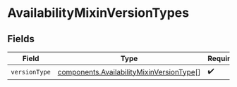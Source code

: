# AvailabilityMixinVersionTypes


## Fields

| Field                                                                                                | Type                                                                                                 | Required                                                                                             | Description                                                                                          |
| ---------------------------------------------------------------------------------------------------- | ---------------------------------------------------------------------------------------------------- | ---------------------------------------------------------------------------------------------------- | ---------------------------------------------------------------------------------------------------- |
| `versionType`                                                                                        | [components.AvailabilityMixinVersionType](../../models/components/availabilitymixinversiontype.md)[] | :heavy_check_mark:                                                                                   | N/A                                                                                                  |